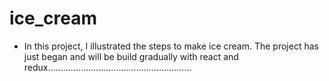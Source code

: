 # ice_cream

- In this project, I illustrated the steps to make ice cream. The project has just began and will be build gradually with react and redux.........................................................
